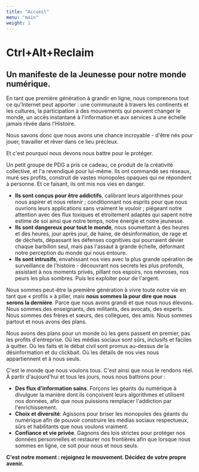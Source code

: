 ```yaml
---
title: "Accueil"
menu: "main"
weight: 1
---
```


# Ctrl+Alt+Reclaim
## Un manifeste de la Jeunesse pour notre monde numérique.


En tant que première génération à grandir en ligne, nous comprenons tout ce qu'Internet peut apporter : une communauté à travers les continents et les cultures, la participation à des mouvements qui peuvent changer le monde, un accès instantané à l'information et aux services à une échelle jamais rêvée dans l'Histoire.

Nous savons donc que nous avons une chance incroyable - d'être nés pour jouer, travailler et rêver dans ce lieu précieux.

Et c'est pourquoi nous devons nous battre pour le protéger.

Un petit groupe de PDG a pris ce cadeau, ce produit de la créativité collective, et l'a revendiqué pour lui-même. Ils ont commandé ses réseaux, muré ses profits, construit de vastes monopoles opaques qui ne répondent à personne. Et ce faisant, ils ont mis nos vies en danger.

- **Ils sont conçus pour être addictifs**, calibrant leurs algorithmes pour nous aspirer et nous retenir ; conditionnant nos esprits pour que nous ouvrions leurs applications sans vraiment le vouloir ; piégeant notre attention avec des flux toxiques et étroitement adaptés qui sapent notre estime de soi ainsi que notre temps, notre énergie et notre jeunesse.
- **Ils sont dangereux pour tout le monde**, nous soumettant à des heures et des heures, jour après jour, de haine, de désinformation, de rage et de déchets, dépassant les défenses cognitives qui pourraient dévier chaque barbillon seul, mais pas l'assaut à grande échelle, déformant notre perception du monde qui nous entoure.
- **Ils sont intrusifs**, envahissant nos vies avec la plus grande opération de surveillance de l'histoire - découvrant nos secrets les plus profonds, assistant à nos moments privés, pillant nos espoirs, nos névroses, nos peurs les plus sombres. Puis les exploiter pour de l'argent.

Nous sommes peut-être la première génération à vivre toute notre vie en tant que « profils » à piller, mais **nous sommes là pour dire que nous serons la dernière**. Parce que nous avons grandi et que nous nous élevons. Nous sommes des enseignants, des militants, des avocats, des experts. Nous sommes des frères et sœurs, des collègues, des amis. Nous sommes partout et nous avons des plans.

Nous avons des plans pour un monde où les gens passent en premier, pas les profits d'entreprise. Où les médias sociaux sont sûrs, inclusifs et faciles à quitter. Où les faits et le débat civil sont promus au-dessus de la désinformation et du clickbait. Où les détails de nos vies nous appartiennent et à nous seuls.

C'est le monde que nous voulons tous. C'est ainsi que nous le rendons réel. À partir d'aujourd'hui et tous les jours, nous nous battrons pour :

- **Des flux d'information sains**. Forçons les géants du numérique à divulguer la manière dont ils conçoivent leurs algorithmes et utilisent nos données, afin que nous puissions remplacer l'addiction par l'enrichissement.
- **Choix et diversité**: Agissons pour briser les monopoles des géants du numérique afin de pouvoir construire les médias sociaux respectueux, sûrs et habilitants que nous voulons vraiment.
- **Confiance et vie privée**. Gagnons des lois strictes pour protéger nos données personnelles et restaurer nos frontières afin que lorsque nous sommes en ligne, ce soit pour nous et nous seuls.

**C'est notre moment : rejoignez le mouvement. Décidez de votre propre avenir.**
